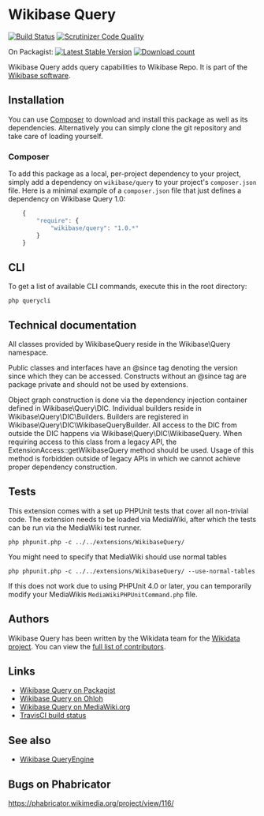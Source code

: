 # Wikibase Query

[![Build Status](https://secure.travis-ci.org/wmde/WikibaseQuery.png?branch=master)](http://travis-ci.org/wmde/WikibaseQuery)
[![Scrutinizer Code Quality](https://scrutinizer-ci.com/g/wmde/WikibaseQuery/badges/quality-score.png?s=0916f98c5cbdd030e32d936f98392a8e1e95f53f)](https://scrutinizer-ci.com/g/wmde/WikibaseQuery/)

On Packagist:
[![Latest Stable Version](https://poser.pugx.org/wikibase/query/version.png)](https://packagist.org/packages/wikibase/query)
[![Download count](https://poser.pugx.org/wikibase/query/d/total.png)](https://packagist.org/packages/wikibase/query)

Wikibase Query adds query capabilities to Wikibase Repo. It is part of the [Wikibase software](http://wikiba.se/).

## Installation

You can use [Composer](http://getcomposer.org/) to download and install
this package as well as its dependencies. Alternatively you can simply clone
the git repository and take care of loading yourself.

### Composer

To add this package as a local, per-project dependency to your project, simply add a
dependency on `wikibase/query` to your project's `composer.json` file.
Here is a minimal example of a `composer.json` file that just defines a dependency on
Wikibase Query 1.0:

```js
    {
        "require": {
            "wikibase/query": "1.0.*"
        }
    }
```

## CLI

To get a list of available CLI commands, execute this in the root directory:

    php querycli

## Technical documentation

All classes provided by WikibaseQuery reside in the Wikibase\Query namespace.

Public classes and interfaces have an @since tag denoting the version since which they can be accessed.
Constructs without an @since tag are package private and should not be used by extensions.

Object graph construction is done via the dependency injection container defined in Wikibase\Query\DIC.
Individual builders reside in Wikibase\Query\DIC\Builders. Builders are registered in
Wikibase\Query\DIC\WikibaseQueryBuilder. All access to the DIC from outside the DIC happens via
Wikibase\Query\DIC\WikibaseQuery. When requiring access to this class from a legacy API,
the ExtensionAccess::getWikibaseQuery method should be used. Usage of this method is forbidden
outside of legacy APIs in which we cannot achieve proper dependency construction.

## Tests

This extension comes with a set up PHPUnit tests that cover all non-trivial code. The extension
needs to be loaded via MediaWiki, after which the tests can be run via the MediaWiki test runner.

    php phpunit.php -c ../../extensions/WikibaseQuery/

You might need to specify that MediaWiki should use normal tables

    php phpunit.php -c ../../extensions/WikibaseQuery/ --use-normal-tables

If this does not work due to using PHPUnit 4.0 or later, you can temporarily modify your
MediaWikis `MediaWikiPHPUnitCommand.php` file.

## Authors

Wikibase Query has been written by the Wikidata team for the [Wikidata project](https://wikidata.org/).
You can view the [full list of contributors](https://www.ohloh.net/p/wikibasequery/contributors).

## Links

* [Wikibase Query on Packagist](https://packagist.org/packages/wikibase/query)
* [Wikibase Query on Ohloh](https://www.ohloh.net/p/wikibasequery)
* [Wikibase Query on MediaWiki.org](https://www.mediawiki.org/wiki/Extension:Wikibase_Query)
* [TravisCI build status](https://travis-ci.org/wmde/WikibaseQuery)

## See also

* [Wikibase QueryEngine](https://github.com/wmde/WikibaseQueryEngine)

## Bugs on Phabricator

https://phabricator.wikimedia.org/project/view/116/
